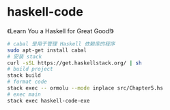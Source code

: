 # haskell-code

《Learn You a Haskell for Great Good!》

```sh
# cabal 是用于管理 Haskell 依赖库的程序
sudo apt-get install cabal
# 安装 stack
curl -sSL https://get.haskellstack.org/ | sh
# build project
stack build
# format code
stack exec -- ormolu --mode inplace src/Chapter5.hs
# exec main
stack exec haskell-code-exe
```
